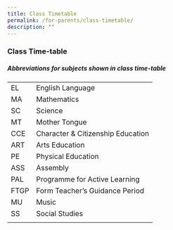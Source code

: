```yaml
---
title: Class Timetable
permalink: /for-parents/class-timetable/
description: ""
---
```

### Class Time-table
 
##### Abbreviations for subjects shown in class time-table

|  |  |
|---|---|
| EL | English Language |
| MA | Mathematics |
| SC | Science |
| MT | Mother Tongue |
| CCE | Character & Citizenship Education |
| ART | Arts Education |
| PE | Physical Education |
| ASS | Assembly |
| PAL | Programme for Active Learning |
| FTGP | Form Teacher’s Guidance Period |
| MU | Music |
| SS | Social Studies |
|  |  |